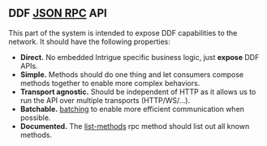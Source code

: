 ## DDF [JSON RPC](https://www.jsonrpc.org/specification) API

This part of the system is intended to expose DDF capabilities to the
network. It should have the following properties:

- **Direct.** No embedded Intrigue specific business logic, just
  **expose** DDF APIs.
- **Simple.** Methods should do one thing and let consumers compose
  methods together to enable more complex behaviors.
- **Transport agnostic.** Should be independent of HTTP as it allows us to
  run the API over multiple transports (HTTP/WS/...).
- **Batchable.** [batching](https://www.jsonrpc.org/specification#batch)
  to enable more efficient communication when possible.
- **Documented.** The [list-methods](https://localhost:8993/direct) rpc
  method should list out all known methods.
